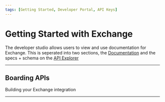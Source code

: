 ```yaml
---
tags: [Getting Started, Developer Portal, API Keys]
---
```


# Getting Started with Exchange

The developer studio allows users to view and use documentation for Exchange. This is seperated into two sections, the [Documentation](?path=/docs/introduction/exchange-intro.md) and the specs + schema on the [API Explorer](../api/?type=post&path=/boarding/add_application)

---

## Boarding APIs

Building your Exchange integration

<!-- type: row -->

<!-- type: card
title: Using our APIs
description: Submits an application to its next step in the workflow.
link: ../api/?type=post&path=/boarding//application
-->
<!-- type: card
title: Authentication
description: How to Authenticate to exchange
link: ../api/?type=post&path=/boarding/add_application
-->

<!-- type: card
title: Boarding
description: Start onboarding a submerchant by API
link: ../api/?type=post&path=/boarding/outlet/add
-->
<!-- type: row-end -->
<!-- type: row -->
<!-- type: card
title: Underwriting
description: Submits an application to underwriting
link: ../api/?type=post&path=/boarding//application
-->

<!-- type: card
title: Funding
description: Fund submerchants through exchange
link: ../api/?type=post&path=/boarding/add_application
-->

<!-- type: card
title: Reporting
description: Consume reporting for funding that has happened through exchange
link: ../api/?type=post&path=/boarding/outlet/add
-->
<!-- type: row-end -->
<!-- type: row -->
<!-- type: card
title: Transactions
description: Consume transactions that have been processed by your submerchants
link: ../api/?type=post&path=/boarding//application
-->

<!-- type: card
title: Maintenance
description: Submit a maintenance case for a submerchant post-boarding
link: ../api/?type=post&path=/boarding//application
-->

<!-- type: card
title: Release Notes
description: Release Notes text
link: ../docs/release-notes/2024.md
-->
<!-- type: row-end -->

---
